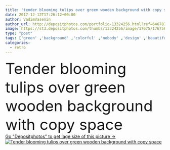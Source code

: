 ```yaml
---
title: 'tender blooming tulips over green wooden background with copy space'
date: 2017-12-12T17:26:12+00:00
author: VadimVasenin
author_url: http://depositphotos.com/portfolio-13324256.html?ref=64678756
image: https://st3.depositphotos.com/thumbs/13324256/image/17675/176756022/api_thumb_450.jpg?forcejpeg=true
type: "post"
tags: ['green' ,'background' ,'colorful' ,'nobody' ,'design' ,'beautiful' ,'decoration' ,'decorative' ,'nature' ,'spring' ,'bloom' ,'blossom' ,'flora' ,'floral' ,'flowers' ,'wooden' ,'grungy' ,'retro' ,'vintage' ,'elegant' ,'tender' ,'romantic' ,'grey' ,'invitation' ,'botanical' ,'tulips' ,'freesia' ,'copy space' ,'top view' ]
categories: 
  - retro
---
```

<div aling="center">
            <font size="60"> Tender blooming tulips over green wooden background with copy space</font>   
</div>
<div>
    <a href='https://depositphotos.com/176756022/stock-photo-tender-blooming-tulips-green-wooden.html?ref=64678756' target=_blank > Go "Depositphotos" to get lage size of this picture ->
        <img href='https://depositphotos.com/176756022/stock-photo-tender-blooming-tulips-green-wooden.html?ref=64678756' src='https://st3.depositphotos.com/13324256/17675/i/950/depositphotos_176756022-stock-photo-tender-blooming-tulips-green-wooden.jpg?forcejpeg=true' alt='Tender blooming tulips over green wooden background with copy space' >
    </a>
</div>
